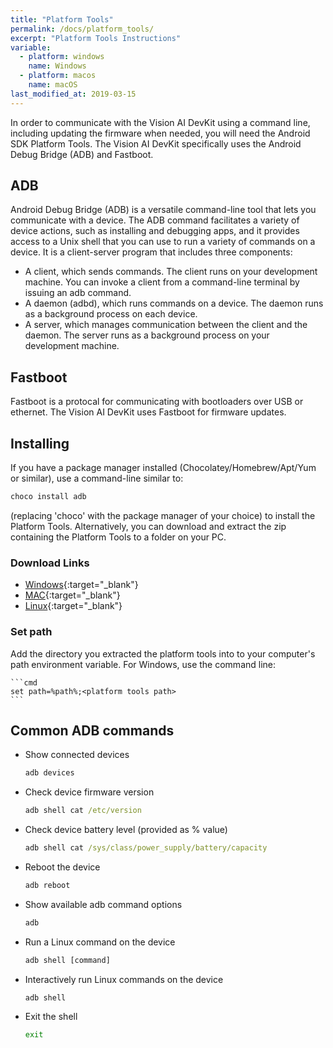 ```yaml
---
title: "Platform Tools"
permalink: /docs/platform_tools/
excerpt: "Platform Tools Instructions"
variable:
  - platform: windows
    name: Windows
  - platform: macos
    name: macOS
last_modified_at: 2019-03-15
---
```

In order to communicate with the Vision AI DevKit using a command line, including updating the firmware when needed, you will need the Android SDK Platform Tools. The Vision AI DevKit specifically uses the Android Debug Bridge (ADB) and Fastboot.

## ADB

Android Debug Bridge (ADB) is a versatile command-line tool that lets you communicate with a device. The ADB command facilitates a variety of device actions, such as installing and debugging apps, and it provides access to a Unix shell that you can use to run a variety of commands on a device. It is a client-server program that includes three components:

* A client, which sends commands. The client runs on your development machine. You can invoke a client from a command-line terminal by issuing an adb command.
* A daemon (adbd), which runs commands on a device. The daemon runs as a background process on each device.
* A server, which manages communication between the client and the daemon. The server runs as a background process on your development machine.

## Fastboot

Fastboot is a protocal for communicating with bootloaders over USB or ethernet. The Vision AI DevKit uses Fastboot for firmware updates.

## Installing

If you have a package manager installed (Chocolatey/Homebrew/Apt/Yum or similar), use a command-line similar to:

```cmd
choco install adb
```

(replacing 'choco' with the package manager of your choice) to install the Platform Tools. Alternatively, you can download and extract the zip containing the Platform Tools to a folder on your PC.

### Download Links

* [Windows](https://dl.google.com/android/repository/platform-tools-latest-windows.zip){:target="_blank"}
* [MAC](https://dl.google.com/android/repository/platform-tools-latest-darwin.zip){:target="_blank"}
* [Linux](https://dl.google.com/android/repository/platform-tools-latest-linux.zip){:target="_blank"}

### Set path

Add the directory you extracted the platform tools into to your computer's path environment variable. For Windows, use the command line:

    ```cmd
    set path=%path%;<platform tools path>
    ```

## Common ADB commands  

* Show connected devices

   ```cmd
   adb devices
   ```
  
* Check device firmware version

   ```cmd
   adb shell cat /etc/version
   ```

* Check device battery level (provided as % value)

   ```cmd
   adb shell cat /sys/class/power_supply/battery/capacity
   ```
  
* Reboot the device

   ```cmd
   adb reboot
   ```

* Show available adb command options

   ```cmd
   adb
   ```

* Run a Linux command on the device

   ```cmd
   adb shell [command]
   ```

* Interactively run Linux commands on the device

   ```cmd
   adb shell
   ```
  
* Exit the shell

   ```cmd
   exit
   ```
